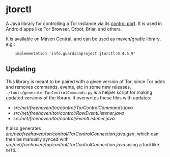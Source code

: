 
# jtorctl

A Java library for controlling a Tor instance via its [control
port](https://spec.torproject.org/control-spec).  It is used in
Android apps like Tor Browser, Orbot, Briar, and others.

It is available on Maven Central, and can be used as maven/gradle
library, e.g.:

```
    implementation 'info.guardianproject:jtorctl:0.4.5.9'
```

## Updating

This library is meant to be paired with a given version of Tor, since
Tor adds and removes commands, events, etc in some new releases.
`./tools/generate-TorControlCommands.py` is a helper script for making
updated versions of the library.  It overwrites these files with updates:

* _src/net/freehaven/tor/control/TorControlCommands.java_
* _src/net/freehaven/tor/control/RawEventListener.java_
* _src/net/freehaven/tor/control/EventListener.java_

It also generates
_src/net/freehaven/tor/control/TorControlConnection.java.gen_, which
can then be manually synced with
_src/net/freehaven/tor/control/TorControlConnection.java_ using a tool
like `meld`.
